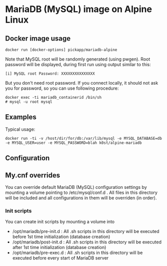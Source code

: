 # MariaDB (MySQL) image on Alpine Linux

## Docker image usage

```
docker run [docker-options] pickapp/mariadb-alpine
```

Note that MySQL root will be randomly generated (using pwgen).
Root password will be displayed, during first run using output similar to this:
```
[i] MySQL root Password: XXXXXXXXXXXXXXX
```

But you don't need root password. If you connect locally, it should not
ask you for password, so you can use following procedure:
```
docker exec -ti mariadb_containerid /bin/sh
# mysql -u root mysql
```

## Examples

Typical usage:

```
docker run -ti -v /host/dir/for/db:/var/lib/mysql -e MYSQL_DATABASE=db -e MYSQL_USER=user -e MYSQL_PASSWORD=blah k0st/alpine-mariadb
```

## Configuration

## My.cnf overrides

You can override default MariaDB (MySQL) configuration settings by mounting a volume pointing to /etc/mysql/conf.d .
All files in this directory will be included and all configurations in them will be overriden (in order).

### Init scripts

You can create init scripts by mounting a volume into
- /opt/mariadb/pre-init.d : All .sh scripts in this directory will be executed before 1st time initialization (database creation)
- /opt/mariadb/post-init.d : All .sh scripts in this directory will be executed after 1st time initialization (database creation)
- /opt/mariadb/pre-exec.d : All .sh scripts in this directory will be executed before every start of MariaDB server
